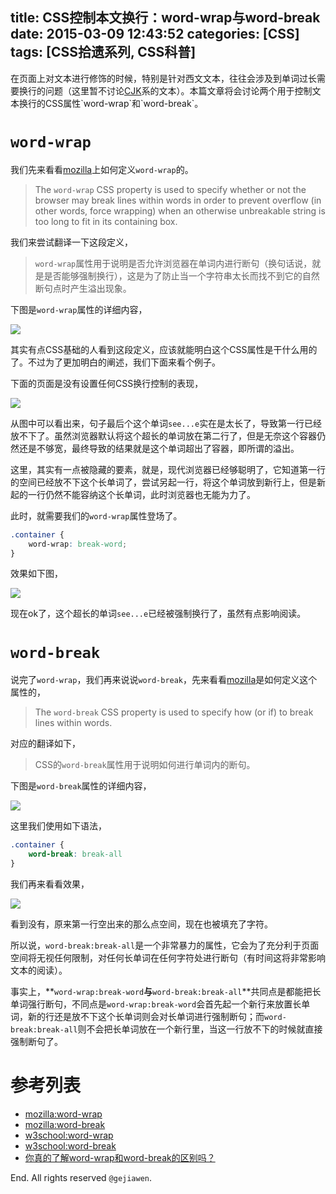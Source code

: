 title: CSS控制本文换行：word-wrap与word-break
date: 2015-03-09 12:43:52
categories: [CSS]
tags: [CSS拾遗系列, CSS科普]
---

在页面上对文本进行修饰的时候，特别是针对西文文本，往往会涉及到单词过长需要换行的问题（这里暂不讨论[CJK](http://baike.baidu.com/link?url=9xJ8r-baLr_w8ahUivDOKViqJ3HnjpRlkc1eyqrJ6CYlShT-QPkq2paR6op_f9nj48QrSdiCm66oXKPDHm6NO_)系的文本）。本篇文章将会讨论两个用于控制文本换行的CSS属性`word-wrap`和`word-break`。

# `word-wrap`

我们先来看看[mozilla](https://developer.mozilla.org/en-US/docs/Web/CSS/word-wrap)上如何定义`word-wrap`的。

> The `word-wrap` CSS property is used to specify whether or not the browser may break lines within words in order to prevent overflow (in other words, force wrapping) when an otherwise unbreakable string is too long to fit in its containing box.

我们来尝试翻译一下这段定义，

> `word-wrap`属性用于说明是否允许浏览器在单词内进行断句（换句话说，就是是否能够强制换行），这是为了防止当一个字符串太长而找不到它的自然断句点时产生溢出现象。

 下图是`word-wrap`属性的详细内容，

 ![](1-00.png)

其实有点CSS基础的人看到这段定义，应该就能明白这个CSS属性是干什么用的了。不过为了更加明白的阐述，我们下面来看个例子。

下面的页面是没有设置任何CSS换行控制的表现，

![](1-01.png)

从图中可以看出来，句子最后个这个单词`see...e`实在是太长了，导致第一行已经放不下了。虽然浏览器默认将这个超长的单词放在第二行了，但是无奈这个容器仍然还是不够宽，最终导致的结果就是这个单词超出了容器，即所谓的溢出。

这里，其实有一点被隐藏的要素，就是，现代浏览器已经够聪明了，它知道第一行的空间已经放不下这个长单词了，尝试另起一行，将这个单词放到新行上，但是新起的一行仍然不能容纳这个长单词，此时浏览器也无能为力了。

此时，就需要我们的`word-wrap`属性登场了。

```css
.container {
    word-wrap: break-word;
}
```

效果如下图，

![](1-02.png)

现在ok了，这个超长的单词`see...e`已经被强制换行了，虽然有点影响阅读。

# `word-break`

说完了`word-wrap`，我们再来说说`word-break`，先来看看[mozilla](https://developer.mozilla.org/en-US/docs/Web/CSS/word-break)是如何定义这个属性的，

> The `word-break` CSS property is used to specify how (or if) to break lines within words.

对应的翻译如下，

> CSS的`word-break`属性用于说明如何进行单词内的断句。

下图是`word-break`属性的详细内容，

![](2-00.png)

这里我们使用如下语法，

```css
.container {
    word-break: break-all
}
```

我们再来看看效果，

![](2-01.png)

看到没有，原来第一行空出来的那么点空间，现在也被填充了字符。

所以说，`word-break:break-all`是一个非常暴力的属性，它会为了充分利于页面空间将无视任何限制，对任何长单词在任何字符处进行断句（有时间这将非常影响文本的阅读）。

事实上，**`word-wrap:break-word`**与**`word-break:break-all`**共同点是都能把长单词强行断句，不同点是`word-wrap:break-word`会首先起一个新行来放置长单词，新的行还是放不下这个长单词则会对长单词进行强制断句；而`word-break:break-all`则不会把长单词放在一个新行里，当这一行放不下的时候就直接强制断句了。

# 参考列表

- [mozilla:word-wrap](https://developer.mozilla.org/en-US/docs/Web/CSS/word-wrap)
- [mozilla:word-break](https://developer.mozilla.org/en-US/docs/Web/CSS/word-break)
- [w3school:word-wrap](http://www.w3school.com.cn/cssref/pr_word-wrap.asp)
- [w3school:word-break](http://www.w3school.com.cn/cssref/pr_word-break.asp)
- [你真的了解word-wrap和word-break的区别吗？](http://www.cnblogs.com/2050/archive/2012/08/10/2632256.html)

End. All rights reserved `@gejiawen`.
